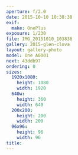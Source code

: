 ```yaml
---
aperture: f/2.0
date: 2015-10-10 10:38:38
exif:
  make: OnePlus
exposure: 1/230
file: IMG_20151010_103836
gallery: 2015-glen-clova
layout: gallery-photo
model: One A0001
next: 43ddb97
ordering: 0
sizes:
  1920x1080:
    height: 1080
    width: 1920
  640w:
    height: 360
    width: 640
  200x200:
    height: 200
    width: 200
  96x96:
    height: 96
    width: 96
title: 
---
```

